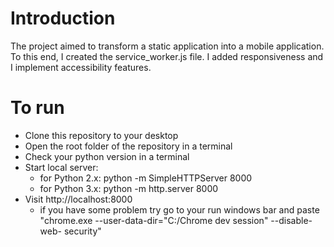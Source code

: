 # Introduction
The project aimed to transform a static application into a mobile application. To this end, I created the service_worker.js file. I added responsiveness and I implement accessibility features.
# To run
- Clone this repository to your desktop
- Open the root folder of the repository in a terminal
- Check your python version in a terminal
- Start local server:
    - for Python 2.x: python -m SimpleHTTPServer 8000
    - for Python 3.x: python -m http.server 8000
- Visit http://localhost:8000  
    - if you have some problem try go to your run windows bar and paste "chrome.exe --user-data-dir="C:/Chrome dev session" --disable-web-       security"
